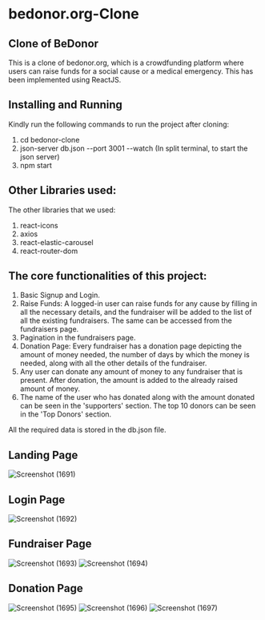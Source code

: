 # bedonor.org-Clone
## Clone of BeDonor

This is a clone of bedonor.org, which is a crowdfunding platform where users can raise funds for a social cause or a medical emergency.
This has been implemented using ReactJS. 

## Installing and Running
Kindly run the following commands to run the project after cloning:

1) cd bedonor-clone
2) json-server db.json --port 3001 --watch (In split terminal, to start the json server)
3) npm start

## Other Libraries used:
The other libraries that we used: 

1) react-icons
2) axios
3) react-elastic-carousel
4) react-router-dom

## The core functionalities of this project: 

1) Basic Signup and Login.
2) Raise Funds: A logged-in user can raise funds for any cause by filling in all the necessary details, and the fundraiser will be added to the list of all the existing fundraisers. The same can be accessed from the fundraisers page.
3) Pagination in the fundraisers page.
4) Donation Page: Every fundraiser has a donation page depicting the amount of money needed, the number of days by which the money is needed, along with all the other details of the fundraiser.
5) Any user can donate any amount of money to any fundraiser that is present. After donation, the amount is added to the already raised amount of money.
6) The name of the user who has donated along with the amount donated can be seen in the 'supporters' section. The top 10 donors can be seen in the 'Top Donors' section.

All the required data is stored in the db.json file. 

## Landing Page 

![Screenshot (1691)](https://user-images.githubusercontent.com/82999654/129583661-165cd34d-51c6-461d-80fc-1a97b1766660.png)

## Login Page 

![Screenshot (1692)](https://user-images.githubusercontent.com/82999654/129583697-7d8b0b3a-0a27-4c19-92a5-dcafe66411a2.png)

## Fundraiser Page

![Screenshot (1693)](https://user-images.githubusercontent.com/82999654/129583822-3e31bd26-968f-40b3-8862-1aa90119954b.png)
![Screenshot (1694)](https://user-images.githubusercontent.com/82999654/129583840-ed79216b-b311-4e10-96d6-3c6653a26f3a.png)

## Donation Page

![Screenshot (1695)](https://user-images.githubusercontent.com/82999654/129583917-28b369b9-3246-4e86-9af7-a03c3b93848f.png)
![Screenshot (1696)](https://user-images.githubusercontent.com/82999654/129583943-10154f50-3954-452d-a397-7dba4ced8f1a.png)
![Screenshot (1697)](https://user-images.githubusercontent.com/82999654/129583953-bd109076-a60e-41bb-b563-a99b2157ec7d.png)
